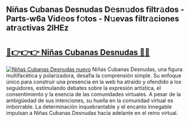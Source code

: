## Niñas Cubanas Desnudas D𝚎sn𝚞dos filtr𝚊dos - Parts-w6a Vid𝚎os f𝚘tos - N𝚞evas filtr𝚊ciones atr𝚊ctivas 2lHEz

# <h2><a href="http://mb35dj6.tromn.icu/?c=Ni%c3%b1as+Cubanas+Desnudas">🔗👉👉👉 Niñas Cubanas Desnudas 🔗🔗</a></h2>

[![Niñas Cubanas Desnudas nuevo](https://i.imgur.com/pEAQMta.gif)](http://mb35dj6.tromn.icu/?c=Ni%c3%b1as+Cubanas+Desnudas)
Niñas Cubanas Desnudas, una figura multifacética y polarizadora, desafía la comprensión simple. Su enfoque único para construir una presencia en la web ha atraído y ofendido a los seguidores, estimulando debates sobre la expresión artística, el consentimiento y la esencia de las comunidades virtuales. A pesar de la ambigüedad de sus intenciones, su huella en la comunidad virtual es imborrable. La determinación inquebrantable y el encanto innegable impulsan a Niñas Cubanas Desnudas hacia adelante en el reino virtual.
